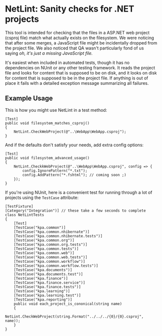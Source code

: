 NetLint: Sanity checks for .NET projects
========================================

This tool is intended for checking that the files in a ASP.NET web project (csproj file) match  what actually exists on the filesystem. We were noticing that after some merges, a JavaScript file might be incidentally dropped from the project file. We also noticed that QA wasn't particularly fond of us saying *oh, it's just a missing JavaScript file.*

It's easiest when included in automated tests, though it has no dependencies on NUnit or any other testing framework. It reads the project file and looks for content that is supposed to be on disk, and it looks on disk for content that is supposed to be in the project file. If anything is out of place it fails with a detailed exception message summarizing all failures.

Example Usage
---------------------------------------

This is how you might use NetLint in a test method:

    [Test]
    public void filesystem_matches_csproj()
    {
        NetLint.CheckWebProject(@"..\WebApp\WebApp.csproj");
    }

And if the defaults don't satisfy your needs, add extra config options:

    [Test]
    public void filesystem_advanced_usage()
    {
        NetLint.CheckkWebProject(@"..\WebApp\WebApp.csproj", config => {
            config.IgnorePattern("*.txt");
            config.AddPattern("*.fshtml"); // coming soon ;)
        });
    }
	
If you're using NUnit, here is a convenient test for running through a lot of projects using the `TestCase` attribute:

	[TestFixture]
	[Category("Integration")] // these take a few seconds to complete
	class NetLintTests
	{
		[Test]
		[TestCase("kpa.common")]
		[TestCase("kpa.common.nhibernate")]
		[TestCase("kpa.common.nhibernate.tests")]
		[TestCase("kpa.common.org")]
		[TestCase("kpa.common.org.tests")]
		[TestCase("kpa.common.tests")]
		[TestCase("kpa.common.web")]
		[TestCase("kpa.common.web.tests")]
		[TestCase("kpa.common.workflow")]
		[TestCase("kpa.common.workflow.tests")]
		[TestCase("kpa.documents")]
		[TestCase("kpa.documents.test")]
		[TestCase("kpa.finance")]
		[TestCase("kpa.finance.service")]
		[TestCase("kpa.finance.tests")]
		[TestCase("kpa.learning")]
		[TestCase("kpa.learning.test")]
		[TestCase("kpa.reporting")]
		public void each_project_is_cononical(string name)
		{
			NetLint.CheckWebProject(string.Format("../../../{0}/{0}.csproj", name));
		}
	}
